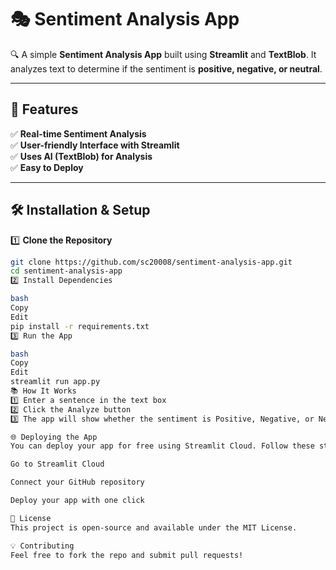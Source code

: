 # 🎭 Sentiment Analysis App

🔍 A simple **Sentiment Analysis App** built using **Streamlit** and **TextBlob**. It analyzes text to determine if the sentiment is **positive, negative, or neutral**.

---

## 🚀 Features
✅ **Real-time Sentiment Analysis**  
✅ **User-friendly Interface with Streamlit**  
✅ **Uses AI (TextBlob) for Analysis**  
✅ **Easy to Deploy**  

---

## 🛠 Installation & Setup

1️⃣ **Clone the Repository**
```bash
git clone https://github.com/sc20008/sentiment-analysis-app.git
cd sentiment-analysis-app
2️⃣ Install Dependencies

bash
Copy
Edit
pip install -r requirements.txt
3️⃣ Run the App

bash
Copy
Edit
streamlit run app.py
📚 How It Works
1️⃣ Enter a sentence in the text box
2️⃣ Click the Analyze button
3️⃣ The app will show whether the sentiment is Positive, Negative, or Neutral

🌐 Deploying the App
You can deploy your app for free using Streamlit Cloud. Follow these steps:

Go to Streamlit Cloud

Connect your GitHub repository

Deploy your app with one click

📜 License
This project is open-source and available under the MIT License.

💡 Contributing
Feel free to fork the repo and submit pull requests!
